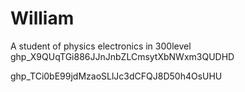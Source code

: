 # William
A student of physics electronics in 300level
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


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
